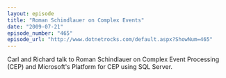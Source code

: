 ```yaml
---
layout: episode
title: "Roman Schindlauer on Complex Events"
date: "2009-07-21"
episode_number: "465"
episode_url: "http://www.dotnetrocks.com/default.aspx?ShowNum=465"
---
```


Carl and Richard talk to Roman Schindlauer on Complex Event Processing (CEP) and Microsoft's Platform for CEP using SQL Server.
